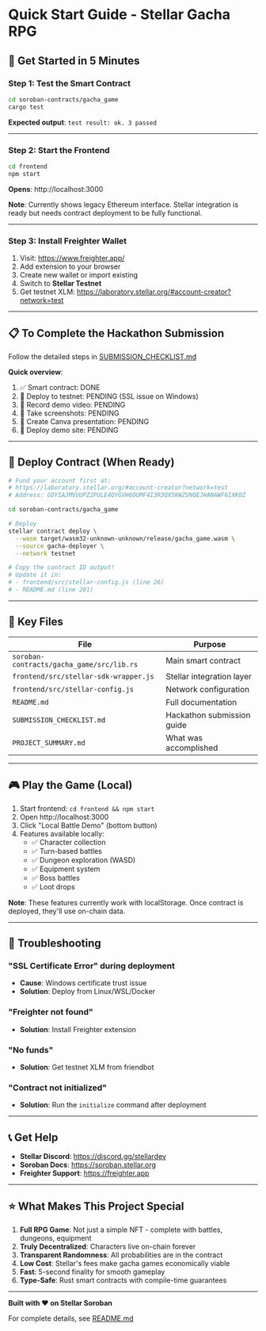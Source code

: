 # Quick Start Guide - Stellar Gacha RPG

## 🚀 Get Started in 5 Minutes

### Step 1: Test the Smart Contract

```bash
cd soroban-contracts/gacha_game
cargo test
```

**Expected output**: `test result: ok. 3 passed`

---

### Step 2: Start the Frontend

```bash
cd frontend
npm start
```

**Opens**: http://localhost:3000

**Note**: Currently shows legacy Ethereum interface. Stellar integration is ready but needs contract deployment to be fully functional.

---

### Step 3: Install Freighter Wallet

1. Visit: https://www.freighter.app/
2. Add extension to your browser
3. Create new wallet or import existing
4. Switch to **Stellar Testnet**
5. Get testnet XLM: https://laboratory.stellar.org/#account-creator?network=test

---

## 📋 To Complete the Hackathon Submission

Follow the detailed steps in [SUBMISSION_CHECKLIST.md](SUBMISSION_CHECKLIST.md)

**Quick overview**:
1. ✅ Smart contract: DONE
2. 🚧 Deploy to testnet: PENDING (SSL issue on Windows)
3. 🚧 Record demo video: PENDING
4. 🚧 Take screenshots: PENDING
5. 🚧 Create Canva presentation: PENDING
6. 🚧 Deploy demo site: PENDING

---

## 🔧 Deploy Contract (When Ready)

```bash
# Fund your account first at:
# https://laboratory.stellar.org/#account-creator?network=test
# Address: GDYIAJMVUUPZ2PULE4QYGVH6OUMF4I3R3QX5KWZVNQEJHANAWF6IXKOZ

cd soroban-contracts/gacha_game

# Deploy
stellar contract deploy \
  --wasm target/wasm32-unknown-unknown/release/gacha_game.wasm \
  --source gacha-deployer \
  --network testnet

# Copy the contract ID output!
# Update it in:
# - frontend/src/stellar-config.js (line 26)
# - README.md (line 201)
```

---

## 📁 Key Files

| File | Purpose |
|------|---------|
| `soroban-contracts/gacha_game/src/lib.rs` | Main smart contract |
| `frontend/src/stellar-sdk-wrapper.js` | Stellar integration layer |
| `frontend/src/stellar-config.js` | Network configuration |
| `README.md` | Full documentation |
| `SUBMISSION_CHECKLIST.md` | Hackathon submission guide |
| `PROJECT_SUMMARY.md` | What was accomplished |

---

## 🎮 Play the Game (Local)

1. Start frontend: `cd frontend && npm start`
2. Open http://localhost:3000
3. Click "Local Battle Demo" (bottom button)
4. Features available locally:
   - ✅ Character collection
   - ✅ Turn-based battles
   - ✅ Dungeon exploration (WASD)
   - ✅ Equipment system
   - ✅ Boss battles
   - ✅ Loot drops

**Note**: These features currently work with localStorage. Once contract is deployed, they'll use on-chain data.

---

## 🐛 Troubleshooting

### "SSL Certificate Error" during deployment
- **Cause**: Windows certificate trust issue
- **Solution**: Deploy from Linux/WSL/Docker

### "Freighter not found"
- **Solution**: Install Freighter extension

### "No funds"
- **Solution**: Get testnet XLM from friendbot

### "Contract not initialized"
- **Solution**: Run the `initialize` command after deployment

---

## 📞 Get Help

- **Stellar Discord**: https://discord.gg/stellardev
- **Soroban Docs**: https://soroban.stellar.org
- **Freighter Support**: https://freighter.app

---

## ⭐ What Makes This Project Special

1. **Full RPG Game**: Not just a simple NFT - complete with battles, dungeons, equipment
2. **Truly Decentralized**: Characters live on-chain forever
3. **Transparent Randomness**: All probabilities are in the contract
4. **Low Cost**: Stellar's fees make gacha games economically viable
5. **Fast**: 5-second finality for smooth gameplay
6. **Type-Safe**: Rust smart contracts with compile-time guarantees

---

**Built with ❤️ on Stellar Soroban**

For complete details, see [README.md](README.md)
